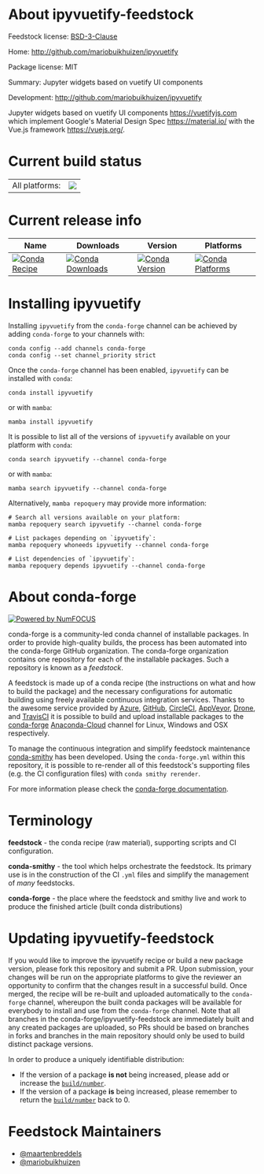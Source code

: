 About ipyvuetify-feedstock
==========================

Feedstock license: [BSD-3-Clause](https://github.com/conda-forge/ipyvuetify-feedstock/blob/main/LICENSE.txt)

Home: http://github.com/mariobuikhuizen/ipyvuetify

Package license: MIT

Summary: Jupyter widgets based on vuetify UI components

Development: http://github.com/mariobuikhuizen/ipyvuetify

Jupyter widgets based on vuetify UI components  <https://vuetifyjs.com> which implement Google's
Material Design Spec <https://material.io/> with the Vue.js framework <https://vuejs.org/>.


Current build status
====================


<table><tr><td>All platforms:</td>
    <td>
      <a href="https://dev.azure.com/conda-forge/feedstock-builds/_build/latest?definitionId=7069&branchName=main">
        <img src="https://dev.azure.com/conda-forge/feedstock-builds/_apis/build/status/ipyvuetify-feedstock?branchName=main">
      </a>
    </td>
  </tr>
</table>

Current release info
====================

| Name | Downloads | Version | Platforms |
| --- | --- | --- | --- |
| [![Conda Recipe](https://img.shields.io/badge/recipe-ipyvuetify-green.svg)](https://anaconda.org/conda-forge/ipyvuetify) | [![Conda Downloads](https://img.shields.io/conda/dn/conda-forge/ipyvuetify.svg)](https://anaconda.org/conda-forge/ipyvuetify) | [![Conda Version](https://img.shields.io/conda/vn/conda-forge/ipyvuetify.svg)](https://anaconda.org/conda-forge/ipyvuetify) | [![Conda Platforms](https://img.shields.io/conda/pn/conda-forge/ipyvuetify.svg)](https://anaconda.org/conda-forge/ipyvuetify) |

Installing ipyvuetify
=====================

Installing `ipyvuetify` from the `conda-forge` channel can be achieved by adding `conda-forge` to your channels with:

```
conda config --add channels conda-forge
conda config --set channel_priority strict
```

Once the `conda-forge` channel has been enabled, `ipyvuetify` can be installed with `conda`:

```
conda install ipyvuetify
```

or with `mamba`:

```
mamba install ipyvuetify
```

It is possible to list all of the versions of `ipyvuetify` available on your platform with `conda`:

```
conda search ipyvuetify --channel conda-forge
```

or with `mamba`:

```
mamba search ipyvuetify --channel conda-forge
```

Alternatively, `mamba repoquery` may provide more information:

```
# Search all versions available on your platform:
mamba repoquery search ipyvuetify --channel conda-forge

# List packages depending on `ipyvuetify`:
mamba repoquery whoneeds ipyvuetify --channel conda-forge

# List dependencies of `ipyvuetify`:
mamba repoquery depends ipyvuetify --channel conda-forge
```


About conda-forge
=================

[![Powered by
NumFOCUS](https://img.shields.io/badge/powered%20by-NumFOCUS-orange.svg?style=flat&colorA=E1523D&colorB=007D8A)](https://numfocus.org)

conda-forge is a community-led conda channel of installable packages.
In order to provide high-quality builds, the process has been automated into the
conda-forge GitHub organization. The conda-forge organization contains one repository
for each of the installable packages. Such a repository is known as a *feedstock*.

A feedstock is made up of a conda recipe (the instructions on what and how to build
the package) and the necessary configurations for automatic building using freely
available continuous integration services. Thanks to the awesome service provided by
[Azure](https://azure.microsoft.com/en-us/services/devops/), [GitHub](https://github.com/),
[CircleCI](https://circleci.com/), [AppVeyor](https://www.appveyor.com/),
[Drone](https://cloud.drone.io/welcome), and [TravisCI](https://travis-ci.com/)
it is possible to build and upload installable packages to the
[conda-forge](https://anaconda.org/conda-forge) [Anaconda-Cloud](https://anaconda.org/)
channel for Linux, Windows and OSX respectively.

To manage the continuous integration and simplify feedstock maintenance
[conda-smithy](https://github.com/conda-forge/conda-smithy) has been developed.
Using the ``conda-forge.yml`` within this repository, it is possible to re-render all of
this feedstock's supporting files (e.g. the CI configuration files) with ``conda smithy rerender``.

For more information please check the [conda-forge documentation](https://conda-forge.org/docs/).

Terminology
===========

**feedstock** - the conda recipe (raw material), supporting scripts and CI configuration.

**conda-smithy** - the tool which helps orchestrate the feedstock.
                   Its primary use is in the construction of the CI ``.yml`` files
                   and simplify the management of *many* feedstocks.

**conda-forge** - the place where the feedstock and smithy live and work to
                  produce the finished article (built conda distributions)


Updating ipyvuetify-feedstock
=============================

If you would like to improve the ipyvuetify recipe or build a new
package version, please fork this repository and submit a PR. Upon submission,
your changes will be run on the appropriate platforms to give the reviewer an
opportunity to confirm that the changes result in a successful build. Once
merged, the recipe will be re-built and uploaded automatically to the
`conda-forge` channel, whereupon the built conda packages will be available for
everybody to install and use from the `conda-forge` channel.
Note that all branches in the conda-forge/ipyvuetify-feedstock are
immediately built and any created packages are uploaded, so PRs should be based
on branches in forks and branches in the main repository should only be used to
build distinct package versions.

In order to produce a uniquely identifiable distribution:
 * If the version of a package **is not** being increased, please add or increase
   the [``build/number``](https://docs.conda.io/projects/conda-build/en/latest/resources/define-metadata.html#build-number-and-string).
 * If the version of a package **is** being increased, please remember to return
   the [``build/number``](https://docs.conda.io/projects/conda-build/en/latest/resources/define-metadata.html#build-number-and-string)
   back to 0.

Feedstock Maintainers
=====================

* [@maartenbreddels](https://github.com/maartenbreddels/)
* [@mariobuikhuizen](https://github.com/mariobuikhuizen/)

